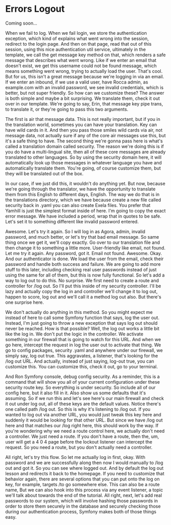 # Errors Logout

Coming soon...

When we fail to log. When we fail login, we store the authentication exception, which
kind of explains what went wrong into the session, redirect to the login page. And
then on that page, read that out of this session, using this nice authentication util
service, ultimately in the template, we call the get message key method on that,
which renders a safe message that describes what went wrong. Like if we enter an
email that doesn't exist, we get this username could not be found message, which
means something went wrong, trying to actually load the user. That's cool. But for
us, this isn't a great message because we're logging in via an email. If we enter an
inbound, if we use a valid user, have Rocca admin, as example.com with an invalid
password, we see invalid credentials, which is better, but not super friendly. So how
can we customize these? The answer is both simple and maybe a bit surprising. We
translate them, check it out over in our template. We're going to say, Erin, that
message key pipe trans, to translate it, or they're going to pass this two arguments.

The first is air that message data. This is not really important, but if you in the
translation world, sometimes you can have your translation. Key can have wild cards
in it. And then you pass those smiles wild cards via air, not message data, not
actually sure if any of the core air messages use this, but it's a safe thing to
have. The second thing we're gonna pass here is what's called a translation domain
called security. The reason we're doing this is if you do have a multi-lingual site,
then all of these core messages are already translated to other languages. So by
using the security domain here, it will automatically look up those messages in
whatever language you have and automatically translate them. You're going, of course
customize them, but they will be translated out of the box.

In our case, if we just did this, it wouldn't do anything yet. But now, because we're
going through the translator, we have the opportunity to translate them from this
English to different days, English. The way we do that is in the translations
directory, which we have because create a new file called security back in .yaml you
can also create Exela files. You prefer that Yamhill is just the simplest format
inside of here. I'm going to copy the exact error message. We have included a period,
wrap that in quotes to be safe. Let's set it to something different like invalid
password entered.

Awesome. Let's try it again. So I will log in as Agora, admin, invalid password, and
much better, or let's try that bad email message. So same thing once we get it, we'll
copy exactly. Go over to our translation file and then change it to something a
little more. User-friendly like email, not found. Let me try it again. Any password,
got it. Email not found. Awesome. Okay. And our authenticator is done. We load the
user from the email, check their password and handle both success and failure. We are
going to add more stuff to this later, including checking real user passwords instead
of just using the same for all of them, but this is now fully functional. So let's
add a way to log out to do this. No surprise. We first need to create a route and
controller for /log out. So I'll put this inside of my security controller. I'll be
lazy and actually copy the log in and controller we'll change it to log out, happen
to score, log out and we'll call it a method log out also. But there's one surprise
here.

We don't actually do anything in this method. So you might expect me instead of here
to call some Symfony function that says, log the user out. Instead, I'm just going to
throw a new exception that says log out should never be reached. How is that
possible? Well, the log out works a little bit like the log in. We don't put the
logic in the controller. We activate something in our firewall that is going to watch
for this URL. And when we go here, intercept the request in log the user out to
activate that thing. We go to config packages, security .yaml and anywhere under our
firewall, we simply say, log out true. This aggravates, a listener, that's looking
for the /log out URL. And actually, instead of just saying, log-out true, you can
customize this. You can customize this, check it out, go to your terminal.

And Ron Symfony console, debug config security. As a reminder, this is a command that
will show you all of your current configuration under these security route key. So
everything is under security. So include all of our config here, but it also fill in
it. Also show us some defaults that it's assuming. So if we run this and let's see
here's our main firewall and check it out under log out, all of these keys are the
default values. Notice there's one called path /log out. So this is why it's
listening to /log out. If you wanted to log out via another URL, you would just tweak
this key here and suddenly it would be looking for that other URL. But since we have
/log out here and that matches our /log right here, this should work by the way. If
you're wondering why we need a route control here, we actually don't need a
controller. We just need a route. If you don't have a route, then the, um, user will
get a 4 0 4 page before the lockout listener can intercept the request. So you need a
route, but you don't actually need a controller.

All right, let's try this flow. So let me actually log in first, okay. With password
and we are successfully along then now I would manually to /log out and got it. So
you can see where logged out. And by default the log out lesson and redirects it back
to the homepage. If you need to customize that behavior again, there are several
options that you can put onto the log on key, for example, targets /to go somewhere
else. This can also be a route name, But we can also hook into this process via any
event listener, a topic we'll talk about towards the end of the tutorial. All right,
next, let's add real passwords to our system, which will involve hashing those
passwords in order to store them securely in the database and securely checking those
during our authentication process, Symfony makes both of those things easy.

